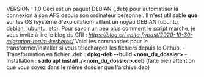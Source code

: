 VERSION : 1.0
Ceci est un paquet DEBIAN (.deb) pour automatiser la connexion à son AFS depuis son ordinateur personnel.
Il n'est utilisable **que** sur les OS (système d'exploitation) aillant un noyau DEBIAN (ubuntu, debian, lubuntu, etc).
Pour savoir un peu plus comment le script marche, je vous invite à lire le blog du CRI : _https://blog.cri.epita.fr/post/2020-10-30-migration-realm-kerberos/_
Voici les commandes pour le transformer/installer si vous téléchargez les fichiers depuis le Github.
-Transformation en fichier .deb : **dpkg-deb --build <nom_du_dossier>**
-Installation : **sudo apt install ./<nom_du_dossier>.deb** (faite bien attention que vous soyez dans le même dossier que l'archive.deb)
